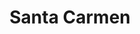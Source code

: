---
title: "Santa Carmen"
url: /ciudad-autonoma-de-buenos-aires/santa-carmen/
shop: piezas de automóviles
---
